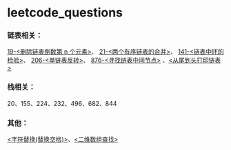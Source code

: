 # leetcode_questions
### 链表相关：
[19-<删除链表倒数第 n 个元素>](https://github.com/miaochunkai/leetcode_questions/issues/1)、 [21-<两个有序链表的合并>](https://github.com/miaochunkai/leetcode_questions/issues/2)、 [141-<链表中环的检验>](https://github.com/miaochunkai/leetcode_questions/issues/3)、 [206-<单链表反转>](https://github.com/miaochunkai/leetcode_questions/issues/4)、 [876-<寻找链表中间节点>](https://github.com/miaochunkai/leetcode_questions/issues/8) 、[<从尾到头打印链表>](https://github.com/miaochunkai/leetcode_questions/issues/5)

### 栈相关：
20、155、224、232、496、682、844

###  其他：
[<字符替换(替换空格)>](https://github.com/miaochunkai/leetcode_questions/issues/6)、[<二维数组查找>](https://github.com/miaochunkai/leetcode_questions/issues/7)
